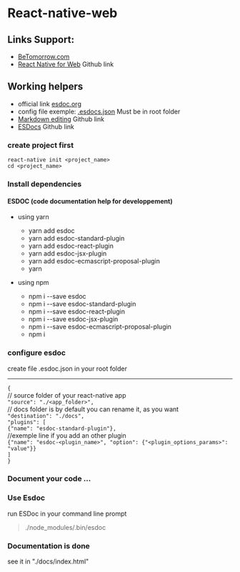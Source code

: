 # React-native-web

## Links Support:

- [BeTomorrow.com](https://blog.betomorrow.com/mutualisez-le-d%C3%A9veloppement-de-votre-site-web-et-de-votre-application-mobile-avec-react-native-web-acae9e15e383)
- [React Native for Web](https://github.com/necolas/react-native-web) Github link

## Working helpers

- official link [esdoc.org](https://esdoc.org/)
- config file exemple: [.esdocs.json](./Sources/.esdoc.json) Must be in root folder
- [Markdown editing](https://github.com/adam-p/markdown-here/wiki/Markdown-Cheatsheet) Github link
- [ESDocs](https://github.com/esdoc/esdoc-plugins/tree/master/esdoc-react-plugin) Github link

### create project first
` react-native init <project_name> `<br>
` cd <project_name> `<br>

### Install dependencies

#### ESDOC (code documentation help for developpement)

- using yarn<br>
    * yarn add esdoc
    * yarn add esdoc-standard-plugin
    * yarn add esdoc-react-plugin
    * yarn add esdoc-jsx-plugin
    * yarn add esdoc-ecmascript-proposal-plugin
    * yarn

- using npm<br>
    * npm i --save esdoc
    * npm i --save esdoc-standard-plugin
    * npm i --save esdoc-react-plugin
    * npm i --save esdoc-jsx-plugin
    * npm i --save esdoc-ecmascript-proposal-plugin
    * npm i

### configure esdoc

create file .esdoc.json in your root folder

---
` { `<br>
// source folder of your react-native app<br>
` "source": "./<app_folder>", `<br>
// docs folder is by default you can rename it, as you want<br>
` "destination": "./docs", `<br>
` "plugins": [ `<br>
` {"name": "esdoc-standard-plugin"}, `<br>
//exemple line if you add an other plugin <br>
` {"name": "esdoc-<plugin_name>", "option": {"<plugin_options_params>": "value"}} `<br>
` ] `<br>
` } `

### Document your code ...

### Use Esdoc

run ESDoc in your command line prompt

> ./node_modules/.bin/esdoc

### Documentation is done

see it in "./docs/index.html"
